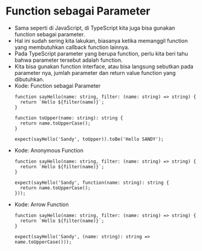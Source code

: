 # Function sebagai Parameter
* Sama seperti di JavaScript, di TypeScript kita juga bisa gunakan function sebagai parameter.
* Hal ini sudah sering kita lakukan, biasanya ketika memanggil function yang membutuhkan callback function lainnya.
* Pada TypeScript parameter yang berupa function, perlu kita beri tahu bahwa parameter tersebut adalah function.
* Kita bisa gunakan function interface, atau bisa langsung sebutkan pada parameter nya, jumlah parameter dan return value function yang dibutuhkan.
* Kode: Function sebagai Parameter
  ```TSX
  function sayHello(name: string, filter: (name: string) => string) {
    return `Hello ${filter(name)}`;
  }

  function toUpper(name: string): string {
    return name.toUpperCase();
  }

  expect(sayHello('Sandy', toUpper)).toBe('Hello SANDY');
  ```
* Kode: Anonymous Function
  ```TSX
  function sayHello(name: string, filter: (name: string) => string) {
    return `Hello ${filter(name)}`;
  }

  expect(sayHello('Sandy', function(name: string): string {
    return name.toUpperCase();
  }));
  ```
* Kode: Arrow Function
  ```TSX
  function sayHello(name: string, filter: (name: string) => string) {
    return `Hello ${filter(name)}`;
  }

  expect(sayHello('Sandy', (name: string): string => name.toUpperCase()));
  ```